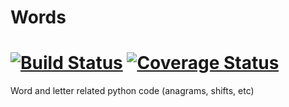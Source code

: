 # Words
[![Build Status](https://travis-ci.org/anderson-dan-w/Words.svg?branch=master)](https://travis-ci.org/anderson-dan-w/Words) [![Coverage Status](https://coveralls.io/repos/github/anderson-dan-w/Words/badge.svg?branch=master)](https://coveralls.io/github/anderson-dan-w/Words?branch=master)
=====

Word and letter related python code (anagrams, shifts, etc)
